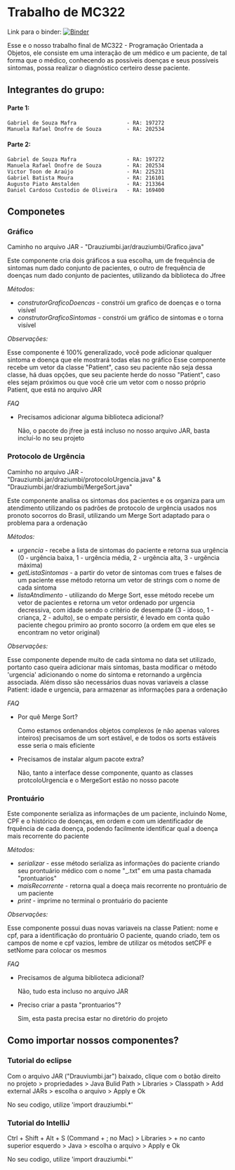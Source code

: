 # Trabalho de MC322

Link para o binder: [![Binder](https://mybinder.org/badge_logo.svg)](https://mybinder.org/v2/gh/gab-mafra/trabalho-mc322-parte-1/master?urlpath=lab)

Esse e o nosso trabalho final de MC322 - Programação Orientada a Objetos, ele consiste em uma interação de um médico e um paciente,
de tal forma que o médico, conhecendo as possíveis doenças e seus possíveis sintomas, possa realizar o diagnóstico certeiro desse paciente.

## Integrantes do grupo:

#### Parte 1:
	Gabriel de Souza Mafra                - RA: 197272
	Manuela Rafael Onofre de Souza        - RA: 202534

#### Parte 2:
	Gabriel de Souza Mafra                - RA: 197272
	Manuela Rafael Onofre de Souza        - RA: 202534
	Victor Toon de Araújo                 - RA: 225231
	Gabriel Batista Moura                 - RA: 216101 
	Augusto Piato Amstalden               - RA: 213364
	Daniel Cardoso Custodio de Oliveira   - RA: 169400

## Componetes

### Gráfico

Caminho no arquivo JAR - "Drauziumbi.jar/drauziumbi/Grafico.java"

Este componente cria dois gráficos a sua escolha, um de frequência de sintomas num dado conjunto de pacientes, o outro de frequência de doenças num dado conjunto de pacientes, utilizando da biblioteca do Jfree

*Métodos:*

* *construtorGraficoDoencas* - constrói um grafico de doenças e o torna visível
* *construtorGraficoSintomas* - constrói um gráfico de sintomas e o torna visível

*Observações:*

Esse componente é 100% generalizado, você pode adicionar qualquer sintoma e doença que ele mostrará todas elas no gráfico
Esse componente recebe um vetor da classe "Patient", caso seu paciente não seja dessa classe, há duas opções, que seu paciente herde do nosso "Patient", caso eles sejam próximos ou que você crie um vetor com o nosso próprio Patient, que está no arquivo JAR

*FAQ*

* Precisamos adicionar alguma biblioteca adicional?

    Não, o pacote do jfree ja está incluso no nosso arquivo JAR, basta incluí-lo no seu projeto

### Protocolo de Urgência

Caminho no arquivo JAR - "Drauziumbi.jar/draziumbi/protocoloUrgencia.java" & "Drauziumbi.jar/draziumbi/MergeSort.java"

Este componente analisa os sintomas dos pacientes e os organiza para um atendimento utilizando os padrões de protocolo de urgência usados nos pronoto socorros do Brasil, utilizando um Merge Sort adaptado para o problema para a ordenação

*Métodos:*

* *urgencia* - recebe a lista de sintomas do paciente e retorna sua urgência (0 - urgência baixa, 1 - urgência média, 2 - urgência alta, 3 - urgência máxima)
* *getListaSintomas* - a partir do vetor de sintomas com trues e falses de um paciente esse método retorna um vetor de strings com o nome de cada sintoma
* *listaAtndimento* - utilizando do Merge Sort, esse método recebe um vetor de pacientes e retorna um vetor ordenado por urgencia decressiva, com idade sendo o critério de desempate (3 - idoso, 1 - criança, 2 - adulto), se o empate persistir, é levado em conta quão paciente chegou primiro ao pronto socorro (a ordem em que eles se encontram no vetor original)

*Observações:*

Esse componente depende muito de cada sintoma no data set utilizado, portanto caso queira adicionar mais sintomas, basta modificar o método 'urgencia' adicionando o nome do sintoma e retornando a urgência associada. Além disso são necessários duas novas variaveis a classe Patient: idade e urgencia, para armazenar as informações para a ordenação

*FAQ*

* Por quê Merge Sort?

    Como estamos ordenandos objetos complexos (e não apenas valores inteiros) precisamos de um sort estável, e de todos os sorts estáveis esse seria o mais eficiente

* Precisamos de instalar algum pacote extra?

    Não, tanto a interface desse componente, quanto as classes protcoloUrgencia e o MergeSort estão no nosso pacote

### Prontuário

Este componente serializa as informações de um paciente, incluindo Nome, CPF e o histórico de doenças, em ordem e com um identificador de frquência de cada doença, podendo facilmente identificar qual a doença mais recorrente do paciente

*Métodos:*

* *serializar* - esse método serializa as informações do paciente criando seu prontuário médico com o nome "<nome>_<CPF>.txt" em uma pasta chamada "prontuarios"
* *maisRecorrente* - retorna qual a doeça mais recorrente no prontuário de um paciente
* *print* - imprime no terminal o prontuário do paciente

*Observações:*

Esse componente possui duas novas variaveis na classe Patient: nome e cpf, para a identificação do prontuário
O paciente, quando criado, tem os campos de nome e cpf vazios, lembre de utilizar os métodos setCPF e setNome para colocar os mesmos

*FAQ*

* Precisamos de alguma biblioteca adicional?

    Não, tudo esta incluso no arquivo JAR

* Preciso criar a pasta "prontuarios"?

    Sim, esta pasta precisa estar no diretório do projeto

## Como importar nossos componentes?

### Tutorial do eclipse

Com o arquivo JAR ("Drauviumbi.jar") baixado, clique com o botão direito no projeto > propriedades > Java Bulid Path > Libraries > Classpath > Add external JARs > escolha o arquivo > Apply e Ok

No seu codigo, utilize 'import drauziumbi.*'

### Tutorial do IntelliJ

Ctrl + Shift + Alt + S (Command + ; no Mac) > Libraries > + no canto superior esquerdo > Java > escolha o arquivo > Apply e Ok

No seu codigo, utilize 'import drauziumbi.*'
